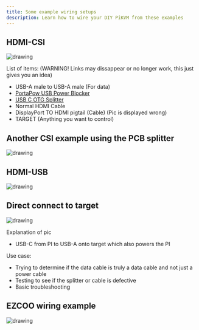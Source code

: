 ```yaml
---
title: Some example wiring setups
description: Learn how to wire your DIY PiKVM from these examples
---
```


## HDMI-CSI

<img src="csi_wiring.jpg" alt="drawing">

List of items: (WARNING! Links may dissappear or no longer work, this just gives you an idea)

- USB-A male to USB-A male (For data)
- [PortaPow USB Power Blocker](https://www.amazon.com/gp/product/B092MLT2J3)
- [USB C OTG Splitter](https://www.amazon.com/gp/product/B08C5FWQND)
- Normal HDMI Cable
- DisplayPort TO HDMI pigtail (Cable) (Pic is displayed wrong)
- TARGET (Anything you want to control)

## Another CSI example using the PCB splitter

<img src="csi_wiring_w_pcb_splitter.jpg" alt="drawing">

## HDMI-USB

<img src="usb_capture_wiring.jpg" alt="drawing">

## Direct connect to target

<img src="direct_connect_to_target.jpg" alt="drawing">

Explanation of pic
- USB-C from PI to USB-A onto target which also powers the PI

Use case: 
- Trying to determine if the data cable is truly a data cable and not just a power cable
- Testing to see if the splitter or cable is defective
- Basic troubleshooting

## EZCOO wiring example
<img src="ezcoo_wiring.jpg" alt="drawing">
